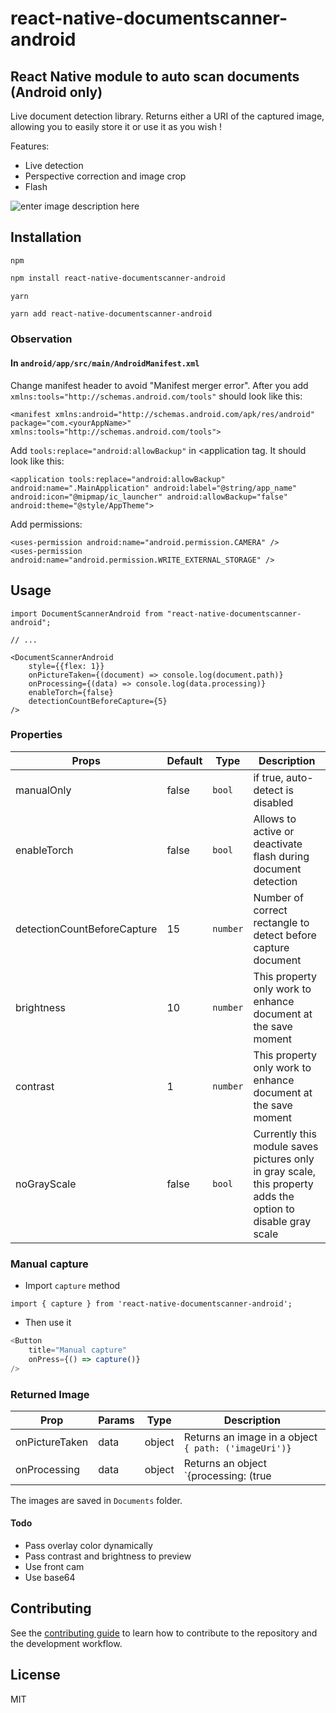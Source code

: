 # react-native-documentscanner-android

## React Native module to auto scan documents (Android only)

Live document detection library. Returns either a URI of the captured image, allowing you to easily store it or use it as you wish !

Features:

- Live detection
- Perspective correction and image crop
- Flash


![enter image description 
here](https://media.giphy.com/media/KZBdm9gbGGRBlRZV1t/giphy.gif)
## Installation

`npm`
```sh
npm install react-native-documentscanner-android
```
`yarn`
```sh
yarn add react-native-documentscanner-android
```

### Observation
 #### In `android/app/src/main/AndroidManifest.xml`
 Change manifest header to avoid "Manifest merger error". After you add `xmlns:tools="http://schemas.android.com/tools"` should look like this:
 ```
 <manifest xmlns:android="http://schemas.android.com/apk/res/android" package="com.<yourAppName>" xmlns:tools="http://schemas.android.com/tools">
 ```
 Add `tools:replace="android:allowBackup"` in <application tag. It should look like this:
 ```
 <application tools:replace="android:allowBackup" android:name=".MainApplication" android:label="@string/app_name" android:icon="@mipmap/ic_launcher" android:allowBackup="false" android:theme="@style/AppTheme">
 ```

Add permissions:
 ```
 <uses-permission android:name="android.permission.CAMERA" />
 <uses-permission android:name="android.permission.WRITE_EXTERNAL_STORAGE" />
 ```
## Usage

```tsx
import DocumentScannerAndroid from "react-native-documentscanner-android";

// ...

<DocumentScannerAndroid 
    style={{flex: 1}}
    onPictureTaken={(document) => console.log(document.path)}
    onProcessing={(data) => console.log(data.processing)}
    enableTorch={false}
    detectionCountBeforeCapture={5}
/>
```

### Properties

| Props                       | Default | Type     | Description                                                                                                  |
| --------------------------- | ------- | -------- | ------------------------------------------------------------------------------------------------------------ |
| manualOnly                  | false   | `bool`   | if true, auto-detect is disabled                                                                             |
| enableTorch                 | false   | `bool`   | Allows to active or deactivate flash during document detection                                               |
| detectionCountBeforeCapture | 15      | `number` | Number of correct rectangle to detect before capture document                                                |
| brightness                  | 10      | `number` | This property only work to enhance document at the save moment                                               |
| contrast                    | 1       | `number` | This property only work to enhance document at the save moment                                               |
| noGrayScale                 | false   | `bool`   | Currently this module saves pictures only in gray scale, this property adds the option to disable gray scale |

### Manual capture

- Import `capture` method

```tsx
import { capture } from 'react-native-documentscanner-android';

```

- Then use it

```ts
<Button
    title="Manual capture"
    onPress={() => capture()}
/>
```

### Returned Image

| Prop           | Params | Type   | Description                                                                            |
| -------------- | ------ | ------ | -------------------------------------------------------------------------------------- |
| onPictureTaken | data   | object | Returns an image in a object `{ path: ('imageUri')}`                                   |
| onProcessing   | data   | object | Returns an object `{processing: (true | false)}` to show is an image is processing yet |

The images are saved in `Documents` folder.


#### Todo

- Pass overlay color dynamically
- Pass contrast and brightness to preview
- Use front cam
- Use base64
## Contributing

See the [contributing guide](CONTRIBUTING.md) to learn how to contribute to the repository and the development workflow.

## License

MIT